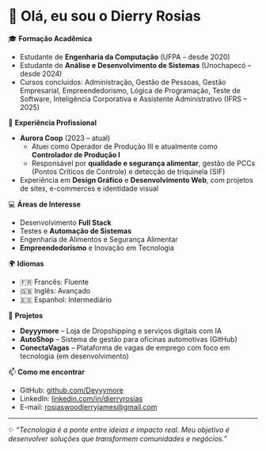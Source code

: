 # 👋 Olá, eu sou o **Dierry Rosias**

🎓 **Formação Acadêmica**
- Estudante de **Engenharia da Computação** (UFPA – desde 2020)  
- Estudante de **Análise e Desenvolvimento de Sistemas** (Unochapecó – desde 2024)  
- Cursos concluídos: Administração, Gestão de Pessoas, Gestão Empresarial, Empreendedorismo, Lógica de Programação, Teste de Software, Inteligência Corporativa e Assistente Administrativo (IFRS – 2025)

💼 **Experiência Profissional**
- **Aurora Coop** (2023 – atual)  
   - Atuei como Operador de Produção III e atualmente como **Controlador de Produção I**  
   - Responsável por **qualidade e segurança alimentar**, gestão de PCCs (Pontos Críticos de Controle) e detecção de triquinela (SIF)  
- Experiência em **Design Gráfico** e **Desenvolvimento Web**, com projetos de sites, e-commerces e identidade visual  

💻 **Áreas de Interesse**
- Desenvolvimento **Full Stack**  
- Testes e **Automação de Sistemas**  
- Engenharia de Alimentos e Segurança Alimentar  
- **Empreendedorismo** e Inovação em Tecnologia  

🌍 **Idiomas**
- 🇫🇷 Francês: Fluente  
- 🇬🇧 Inglês: Avançado  
- 🇪🇸 Espanhol: Intermediário  

🚀 **Projetos**
- **Deyyymore** – Loja de Dropshipping e serviços digitais com IA  
- **AutoShop** – Sistema de gestão para oficinas automotivas (GitHub)  
- **ConectaVagas** – Plataforma de vagas de emprego com foco em tecnologia (em desenvolvimento)  

📫 **Como me encontrar**
- GitHub: [github.com/Deyyymore](https://github.com/Deyyymore)
- LinkedIn: [linkedin.com/in/dierryrosias](https://linkedin.com/in/dierryrosias)  
- E-mail: rosiaswoodjerryjames@gmail.com  

---

✨ *“Tecnologia é a ponte entre ideias e impacto real. Meu objetivo é desenvolver soluções que transformem comunidades e negócios.”*  
